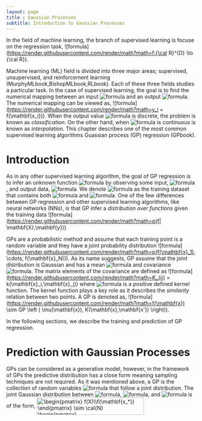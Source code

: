```yaml
---
layout: page
title : Gaussian Processes
subtitle: Introduction to Gaussian Processes
---
```


In the field of machine learning, the branch of supervised learning is focuse on the regression task, ![formula](https://render.githubusercontent.com/render/math?math=f:{\cal R}^{D} \to {\cal R}). 


Machine learning (ML) field is divided into three major areas; supervised, unsupervised, and reinforcement learning (MurphyMLbook,BishopMLbook,RLbook). 
Each of these three fields studies a particular task. In the case of supervised learning, the goal is to find the numerical mapping between an input ![formula](https://render.githubusercontent.com/render/math?math=\mathbf{x_i}) and an output ![formula](https://render.githubusercontent.com/render/math?math=y_i). The numerical mapping can be viewed as, ![formula](https://render.githubusercontent.com/render/math?math=y_i = f(\mathbf{x_i})). When the output value ![formula](https://render.githubusercontent.com/render/math?math=y_i) is discrete, the problem is known as *classification*. On the other hand, when  ![formula](https://render.githubusercontent.com/render/math?math=y_i) is continuous is known as *interpolation*. This chapter describes one of the most common supervised learning algorithms Guassian process (GP) regression (GPbook). 

# Introduction
As in any other supervised learning algorithm, the goal of GP regression is to infer an unknown function ![formula](https://render.githubusercontent.com/render/math?math=f(\cdot)) by observing some input, ![formula](https://render.githubusercontent.com/render/math?math=\mathbf{X}), and output data, ![formula](https://render.githubusercontent.com/render/math?math=\mathbf{y}). 
We denote ![formula](https://render.githubusercontent.com/render/math?math=\cal{D}) as the training dataset that contains both ![formula](https://render.githubusercontent.com/render/math?math=\mathbf{X}) and ![formula](https://render.githubusercontent.com/render/math?math=\mathbf{y}).
 One of the few differences between GP regression and other supervised learning algorithms, like neural networks (NNs), is that GP infer a *distribution over functions* given the training data ![formula](https://render.githubusercontent.com/render/math?math=p(f| \mathbf{X},\mathbf{y})). 
 
GPs are a probabilistic method and assume that each training point is a random variable and they have a joint probability distribution ![formula](https://render.githubusercontent.com/render/math?math=p(f(\mathbf{x}_1), \cdots, f(\mathbf{x}_N))). 
As its name suggests, GP assume that the joint distribution is Gaussian and has a mean ![formula](https://render.githubusercontent.com/render/math?math=\mathbf{\mu}(\mathbf{x})) and covariance ![formula](https://render.githubusercontent.com/render/math?math=K(\mathbf{x},\mathbf{x'})). 
The matrix elements of the covariance are defined as ![formula](https://render.githubusercontent.com/render/math?math=K_{ij} = k(\mathbf{x}_i,\mathbf{x}_j)) where ![formula](https://render.githubusercontent.com/render/math?math=k(\cdot,\cdot)) is a positive defined kernel function. The kernel function plays a key role as it describes the *similarity* relation between two points.
A GP is denoted as,  ![formula](https://render.githubusercontent.com/render/math?math=f(\mathbf{x}) \sim GP \left ( \mu(\mathbf{x}), K(\mathbf{x},\mathbf{x'}) \right)).

In the following sections, we describe the training and prediction of GP regression.


# Prediction with Gaussian Processes
GPs can be considered as a generative model, however, in the framework of GPs the predictive distribution has a close form meaning sampling techniques are not required. 
As it was mentioned above, a GP is the collection of random variables ![formula](https://render.githubusercontent.com/render/math?math=f(\mathbf{x}_i)) that follow a joint distribution. 
The joint Gaussian distribution between ![formula](https://render.githubusercontent.com/render/math?math=\cal{D}), ![formula](https://render.githubusercontent.com/render/math?math=\mathbf{x_*}), and ![formula](https://render.githubusercontent.com/render/math?math=f(\mathbf{x_*})) is of the form,
<img src="http://www.sciweavers.org/tex2img.php?eq=%5Cbegin%7Bpmatrix%7D%20f%28X%29%5C%5Cf%28%5Cmathbf%7Bx_%2A%7D%29%20%5Cend%7Bpmatrix%7D%20%5Csim%20%5Ccal%7BN%7D%20%5Cbegin%7Bpmatrix%7D%20%5Cbegin%7Bpmatrix%7D%5Cmathbf%7B%5Cmu%7D%5C%5C%20%20%5Cmathbf%7B%5Cmu_%2A%7D%5Cend%7Bpmatrix%7D%26%2C%20%5Cbegin%7Bpmatrix%7DK%20%26%20K_%2A%5C%5C%20%20K_%2A%5E%5Ctop%20%26%20K_%7B%2A%2A%7D%5Cend%7Bpmatrix%7D%20%5Cend%7Bpmatrix%7D%0A&bc=White&fc=Black&im=jpg&fs=12&ff=arev&edit=0" align="center" border="0" alt="\begin{pmatrix} f(X)\\f(\mathbf{x_*}) \end{pmatrix} \sim \cal{N} \begin{pmatrix} \begin{pmatrix}\mathbf{\mu}\\  \mathbf{\mu_*}\end{pmatrix}&, \begin{pmatrix}K & K_*\\  K_*^\top & K_{**}\end{pmatrix} \end{pmatrix}" width="285" height="46" />






